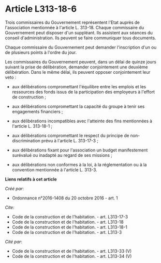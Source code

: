 # Article L313-18-6

Trois commissaires du Gouvernement représentent l'Etat auprès de l'association mentionnée à l'article L. 313-18. Chaque
commissaire du Gouvernement peut disposer d'un suppléant. Ils assistent aux séances du conseil d'administration. Ils peuvent
se faire communiquer tous documents. 

Chaque commissaire du Gouvernement peut demander l'inscription d'un ou de plusieurs points à l'ordre du jour. 

Les commissaires du Gouvernement peuvent, dans un délai de quinze jours suivant la prise de délibération, demander
conjointement une deuxième délibération. Dans le même délai, ils peuvent opposer conjointement leur veto :

- aux délibérations compromettant l'équilibre entre les emplois et les ressources des fonds issus de la participation des
employeurs à l'effort de construction ;

- aux délibérations compromettant la capacité du groupe à tenir ses engagements financiers ;

- aux délibérations incompatibles avec l'atteinte des fins mentionnées à l'article L. 313-18-1 ;

- aux délibérations compromettant le respect du principe de non-discrimination prévu à l'article L. 313-17-3 ;

- aux délibérations fixant pour l'association un budget manifestement surévalué ou inadapté au regard de ses missions ;

- aux délibérations non conformes à la loi, à la réglementation ou à la convention mentionnée à l'article L. 313-3.

**Liens relatifs à cet article**

_Créé par_:

  - Ordonnance n°2016-1408 du 20 octobre 2016 - art. 1

_Cite_:

  - Code de la construction et de l'habitation. - art. L313-17-3
  - Code de la construction et de l'habitation. - art. L313-18
  - Code de la construction et de l'habitation. - art. L313-18-1
  - Code de la construction et de l'habitation. - art. L313-3

_Cité par_:

  - Code de la construction et de l'habitation. - art. L313-33 (V)
  - Code de la construction et de l'habitation. - art. L313-34 (V)
